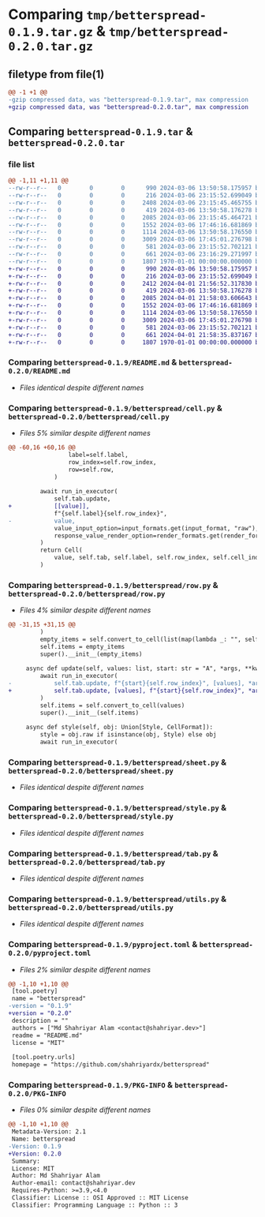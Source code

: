 # Comparing `tmp/betterspread-0.1.9.tar.gz` & `tmp/betterspread-0.2.0.tar.gz`

## filetype from file(1)

```diff
@@ -1 +1 @@
-gzip compressed data, was "betterspread-0.1.9.tar", max compression
+gzip compressed data, was "betterspread-0.2.0.tar", max compression
```

## Comparing `betterspread-0.1.9.tar` & `betterspread-0.2.0.tar`

### file list

```diff
@@ -1,11 +1,11 @@
--rw-r--r--   0        0        0      990 2024-03-06 13:50:58.175957 betterspread-0.1.9/README.md
--rw-r--r--   0        0        0      216 2024-03-06 23:15:52.699049 betterspread-0.1.9/betterspread/__init__.py
--rw-r--r--   0        0        0     2408 2024-03-06 23:15:45.465755 betterspread-0.1.9/betterspread/cell.py
--rw-r--r--   0        0        0      419 2024-03-06 13:50:58.176278 betterspread-0.1.9/betterspread/connection.py
--rw-r--r--   0        0        0     2085 2024-03-06 23:15:45.464721 betterspread-0.1.9/betterspread/row.py
--rw-r--r--   0        0        0     1552 2024-03-06 17:46:16.681869 betterspread-0.1.9/betterspread/sheet.py
--rw-r--r--   0        0        0     1114 2024-03-06 13:50:58.176550 betterspread-0.1.9/betterspread/style.py
--rw-r--r--   0        0        0     3009 2024-03-06 17:45:01.276798 betterspread-0.1.9/betterspread/tab.py
--rw-r--r--   0        0        0      581 2024-03-06 23:15:52.702121 betterspread-0.1.9/betterspread/utils.py
--rw-r--r--   0        0        0      661 2024-03-06 23:16:29.271997 betterspread-0.1.9/pyproject.toml
--rw-r--r--   0        0        0     1807 1970-01-01 00:00:00.000000 betterspread-0.1.9/PKG-INFO
+-rw-r--r--   0        0        0      990 2024-03-06 13:50:58.175957 betterspread-0.2.0/README.md
+-rw-r--r--   0        0        0      216 2024-03-06 23:15:52.699049 betterspread-0.2.0/betterspread/__init__.py
+-rw-r--r--   0        0        0     2412 2024-04-01 21:56:52.317830 betterspread-0.2.0/betterspread/cell.py
+-rw-r--r--   0        0        0      419 2024-03-06 13:50:58.176278 betterspread-0.2.0/betterspread/connection.py
+-rw-r--r--   0        0        0     2085 2024-04-01 21:58:03.606643 betterspread-0.2.0/betterspread/row.py
+-rw-r--r--   0        0        0     1552 2024-03-06 17:46:16.681869 betterspread-0.2.0/betterspread/sheet.py
+-rw-r--r--   0        0        0     1114 2024-03-06 13:50:58.176550 betterspread-0.2.0/betterspread/style.py
+-rw-r--r--   0        0        0     3009 2024-03-06 17:45:01.276798 betterspread-0.2.0/betterspread/tab.py
+-rw-r--r--   0        0        0      581 2024-03-06 23:15:52.702121 betterspread-0.2.0/betterspread/utils.py
+-rw-r--r--   0        0        0      661 2024-04-01 21:58:35.837167 betterspread-0.2.0/pyproject.toml
+-rw-r--r--   0        0        0     1807 1970-01-01 00:00:00.000000 betterspread-0.2.0/PKG-INFO
```

### Comparing `betterspread-0.1.9/README.md` & `betterspread-0.2.0/README.md`

 * *Files identical despite different names*

### Comparing `betterspread-0.1.9/betterspread/cell.py` & `betterspread-0.2.0/betterspread/cell.py`

 * *Files 5% similar despite different names*

```diff
@@ -60,16 +60,16 @@
                 label=self.label,
                 row_index=self.row_index,
                 row=self.row,
             )
 
         await run_in_executor(
             self.tab.update,
+            [[value]],
             f"{self.label}{self.row_index}",
-            value,
             value_input_option=input_formats.get(input_format, "raw"),
             response_value_render_option=render_formats.get(render_format, "formatted"),
         )
         return Cell(
             value, self.tab, self.label, self.row_index, self.cell_index, self.row
         )
```

### Comparing `betterspread-0.1.9/betterspread/row.py` & `betterspread-0.2.0/betterspread/row.py`

 * *Files 4% similar despite different names*

```diff
@@ -31,15 +31,15 @@
         )
         empty_items = self.convert_to_cell(list(map(lambda _: "", self.items)))
         self.items = empty_items
         super().__init__(empty_items)
 
     async def update(self, values: list, start: str = "A", *args, **kwargs):
         await run_in_executor(
-            self.tab.update, f"{start}{self.row_index}", [values], *args, **kwargs
+            self.tab.update, [values], f"{start}{self.row_index}", *args, **kwargs
         )
         self.items = self.convert_to_cell(values)
         super().__init__(self.items)
 
     async def style(self, obj: Union[Style, CellFormat]):
         style = obj.raw if isinstance(obj, Style) else obj
         await run_in_executor(
```

### Comparing `betterspread-0.1.9/betterspread/sheet.py` & `betterspread-0.2.0/betterspread/sheet.py`

 * *Files identical despite different names*

### Comparing `betterspread-0.1.9/betterspread/style.py` & `betterspread-0.2.0/betterspread/style.py`

 * *Files identical despite different names*

### Comparing `betterspread-0.1.9/betterspread/tab.py` & `betterspread-0.2.0/betterspread/tab.py`

 * *Files identical despite different names*

### Comparing `betterspread-0.1.9/betterspread/utils.py` & `betterspread-0.2.0/betterspread/utils.py`

 * *Files identical despite different names*

### Comparing `betterspread-0.1.9/pyproject.toml` & `betterspread-0.2.0/pyproject.toml`

 * *Files 2% similar despite different names*

```diff
@@ -1,10 +1,10 @@
 [tool.poetry]
 name = "betterspread"
-version = "0.1.9"
+version = "0.2.0"
 description = ""
 authors = ["Md Shahriyar Alam <contact@shahriyar.dev>"]
 readme = "README.md"
 license = "MIT"
 
 [tool.poetry.urls]
 homepage = "https://github.com/shahriyardx/betterspread"
```

### Comparing `betterspread-0.1.9/PKG-INFO` & `betterspread-0.2.0/PKG-INFO`

 * *Files 0% similar despite different names*

```diff
@@ -1,10 +1,10 @@
 Metadata-Version: 2.1
 Name: betterspread
-Version: 0.1.9
+Version: 0.2.0
 Summary: 
 License: MIT
 Author: Md Shahriyar Alam
 Author-email: contact@shahriyar.dev
 Requires-Python: >=3.9,<4.0
 Classifier: License :: OSI Approved :: MIT License
 Classifier: Programming Language :: Python :: 3
```

